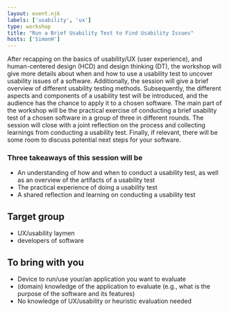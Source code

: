 ```yaml
---
layout: event.njk
labels: ['usability', 'ux']
type: workshop
title: "Run a Brief Usability Test to Find Usability Issues"
hosts: ['SimonH']
---
```



After recapping on the basics of usability/UX (user experience), and human-centered design (HCD)
and design thinking (DT), the workshop will give more details about when and how to use a
usability test to uncover usability issues of a software. Additionally, the session will give a brief
overview of different usability testing methods. Subsequently, the different aspects and components
of a usability test will be introduced, and the audience has the chance to apply it to a chosen
software. The main part of the workshop will be the practical exercise of conducting a brief
usability test of a chosen software in a group of three in different rounds. The session will close
with a joint reflection on the process and collecting learnings from conducting a usability test.
Finally, if relevant, there will be some room to discuss potential next steps for your software.

### Three takeaways of this session will be

* An understanding of how and when to conduct a usability test, as well as an overview of the
artifacts of a usability test
* The practical experience of doing a usability test
* A shared reflection and learning on conducting a usability test

## Target group

* UX/usability laymen
* developers of software

## To bring with you

* Device to run/use your/an application you want to evaluate
* (domain) knowledge of the application to evaluate (e.g., what is the purpose of the software and its features)
* No knowledge of UX/usability or heuristic evaluation needed
